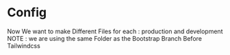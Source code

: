 # Config
Now We want to make Different Files for each : production and development
NOTE : we are using the same Folder as the Bootstrap Branch Before Tailwindcss

